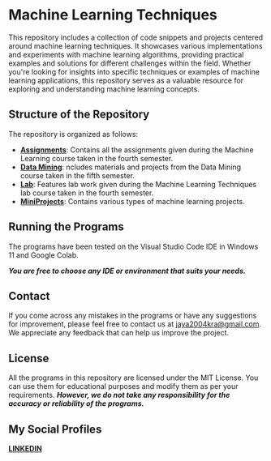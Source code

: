 # Machine Learning Techniques
This repository includes a collection of code snippets and projects centered around machine learning techniques. It showcases various implementations and experiments with machine learning algorithms, providing practical examples and solutions for different challenges within the field. Whether you're looking for insights into specific techniques or examples of machine learning applications, this repository serves as a valuable resource for exploring and understanding machine learning concepts.

## Structure of the Repository

The repository is organized as follows:

- [**Assignments**](https://github.com/fromjyce/Machine-Learning-Techniques/tree/main/Assignments): Contains all the assignments given during the Machine Learning course taken in the fourth semester.
- [**Data Mining**](): ncludes materials and projects from the Data Mining course taken in the fifth semester.
- [**Lab**](https://github.com/fromjyce/Machine-Learning-Techniques/tree/main/Lab): Features lab work given during the Machine Learning Techniques lab course taken in the fourth semester.
- [**MiniProjects**](https://github.com/fromjyce/Machine-Learning-Techniques/tree/main/MiniProjects): Contains various types of machine learning projects.

## Running the Programs

The programs have been tested on the Visual Studio Code IDE in Windows 11 and Google Colab.

***You are free to choose any IDE or environment that suits your needs.***

## Contact

If you come across any mistakes in the programs or have any suggestions for improvement, please feel free to contact us at <jaya2004kra@gmail.com>. We appreciate any feedback that can help us improve the project.

## License

All the programs in this repository are licensed under the MIT License. You can use them for educational purposes and modify them as per your requirements. ***However, we do not take any responsibility for the accuracy or reliability of the programs.***

## My Social Profiles

**[LINKEDIN](https://www.linkedin.com/in/jayashrek/)**
